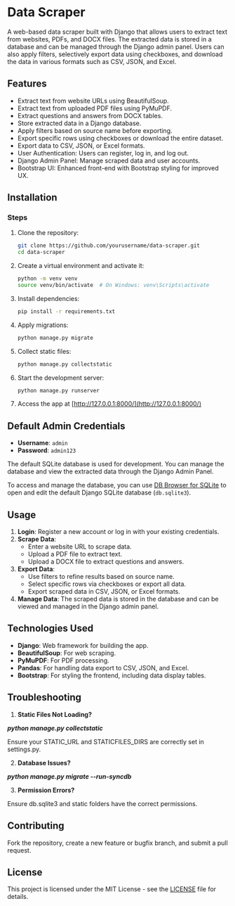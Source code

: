 # Data Scraper

A web-based data scraper built with Django that allows users to extract text from websites, PDFs, and DOCX files. The extracted data is stored in a database and can be managed through the Django admin panel. Users can also apply filters, selectively export data using checkboxes, and download the data in various formats such as CSV, JSON, and Excel.
## Features

* Extract text from website URLs using BeautifulSoup.
* Extract text from uploaded PDF files using PyMuPDF.
* Extract questions and answers from DOCX tables.
* Store extracted data in a Django database.
* Apply filters based on source name before exporting.
* Export specific rows using checkboxes or download the entire dataset.
* Export data to CSV, JSON, or Excel formats.
* User Authentication: Users can register, log in, and log out.
* Django Admin Panel: Manage scraped data and user accounts.
* Bootstrap UI: Enhanced front-end with Bootstrap styling for improved UX.


## Installation

### Steps

1. Clone the repository:
    ```bash
    git clone https://github.com/yourusername/data-scraper.git
    cd data-scraper
    ```

2. Create a virtual environment and activate it:
    ```bash
    python -m venv venv
    source venv/bin/activate  # On Windows: venv\Scripts\activate
    ```

3. Install dependencies:
    ```bash
    pip install -r requirements.txt
    ```

4. Apply migrations:
    ```bash
    python manage.py migrate
    ```
5. Collect static files:

    ```bash
    python manage.py collectstatic
    ```

5. Start the development server:
    ```bash
    python manage.py runserver
    ```

6. Access the app at [http://127.0.0.1:8000/](http://127.0.0.1:8000/)

## Default Admin Credentials

- **Username**: `admin`
- **Password**: `admin123`

The default SQLite database is used for development. You can manage the database and view the extracted data through the Django Admin Panel.

To access and manage the database, you can use [DB Browser for SQLite](https://sqlitebrowser.org/) to open and edit the default Django SQLite database (`db.sqlite3`).

## Usage

1. **Login**: Register a new account or log in with your existing credentials.
2. **Scrape Data**: 
    - Enter a website URL to scrape data.
    - Upload a PDF file to extract text.
    - Upload a DOCX file to extract questions and answers.
3. **Export Data**: 
    - Use filters to refine results based on source name.
    - Select specific rows via checkboxes or export all data.
    - Export scraped data in CSV, JSON, or Excel formats.
4. **Manage Data**: The scraped data is stored in the database and can be viewed and managed in the Django admin panel.


## Technologies Used

- **Django**: Web framework for building the app.
- **BeautifulSoup**: For web scraping.
- **PyMuPDF**: For PDF processing.
- **Pandas**: For handling data export to CSV, JSON, and Excel.
- **Bootstrap**: For styling the frontend, including data display tables.

## Troubleshooting

1. **Static Files Not Loading?**

_**python manage.py collectstatic**_

Ensure your STATIC_URL and STATICFILES_DIRS are correctly set in settings.py.

2. **Database Issues?**

**_python manage.py migrate --run-syncdb_**

3. **Permission Errors?**

Ensure db.sqlite3 and static folders have the correct permissions.

## Contributing

Fork the repository, create a new feature or bugfix branch, and submit a pull request.
## License

This project is licensed under the MIT License - see the [LICENSE](LICENSE) file for details.


